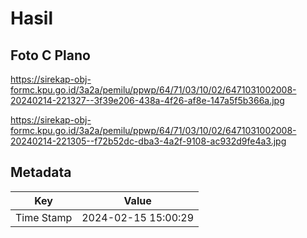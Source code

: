 # Hasil

## Foto C Plano

https://sirekap-obj-formc.kpu.go.id/3a2a/pemilu/ppwp/64/71/03/10/02/6471031002008-20240214-221327--3f39e206-438a-4f26-af8e-147a5f5b366a.jpg

https://sirekap-obj-formc.kpu.go.id/3a2a/pemilu/ppwp/64/71/03/10/02/6471031002008-20240214-221305--f72b52dc-dba3-4a2f-9108-ac932d9fe4a3.jpg


## Metadata

| Key        | Value               |
| ---------- | ------------------- |
| Time Stamp | 2024-02-15 15:00:29 |



